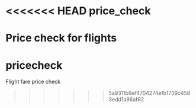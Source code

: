 <<<<<<< HEAD
price_check
===========

Price check for flights
=======
pricecheck
==========

Flight fare price check
>>>>>>> 5a9311b9ef4704274efb1739c4583edd1a96af92
